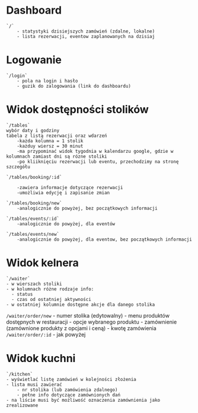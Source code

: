 # Dashboard

    `/`
        - statystyki dzisiejszych zamówień (zdalne, lokalne)
        - lista rezerwacji, eventow zaplanowanych na dzisiaj

# Logowanie

    `/login`
        - pola na login i hasło
        - guzik do zalogowania (link do dashboardu)

# Widok dostępności stolików

    `/tables`
    wybór daty i godziny
    tabela z listą rezerwacji oraz wdarzeń
        -każda kolumna = 1 stolik
        -każduy wiersz = 30 minut
        -ma przypominać widok tygodnia w kalendarzu google, gdzie w kolumnach zamiast dni są rózne stoliki
        -po kliiknięciu rezerwacji lub eventu, przechodzimy na stronę szczegółu
        
    `/tables/booking/:id`

        -zawiera informacje dotyczące rezerwacji
        -umożliwia edycję i zapisanie zmian

    `/tables/booking/new`
        -analogicznie do powyżej, bez początkowych informacji

    `/tables/events/:id`
        -analogicznie do powyżej, dla eventów

    `/tables/events/new`
        -analogicznie do powyżej, dla eventow, bez początkowych informacji


# Widok kelnera

    `/waiter`
    - w wierszach stoliki
    - w kolumnach różne rodzaje info:
      - status
      - czas od ostatniej aktywności
    - w ostatniej kolumnie dostępne akcje dla danego stolika
`/waiter/order/new`
    - numer stolika (edytowalny)
    - menu produktów dostępnych w restauracji
    - opcje wybranego produktu
    - zamównienie (zamównione produkty z opcjami i ceną)
    - kwotę zamówienia
`/waiter/order/:id`
    - jak powyżej

# Widok kuchni

    `/kitchen`
    - wyświetlać listę zamówień w kolejności złożenia
    - lista musi zawierać
        - nr stolika (lub zamówienia zdalnego)
        - pełne info dotyczące zamównionych dań
    - na liście musi być możliwość oznaczenia zamównienia jako zrealizowane